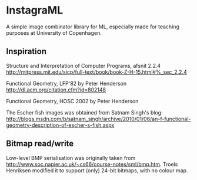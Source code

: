InstagraML
==========
A simple image combinator library for ML, especially made for teaching
purposes at University of Copenhagen.

Inspiration
-----------

Structure and Interpretation of Computer Programs, afsnit 2.2.4
http://mitpress.mit.edu/sicp/full-text/book/book-Z-H-15.html#%_sec_2.2.4

Functional Geometry, LFP'82 by Peter Henderson
http://dl.acm.org/citation.cfm?id=802148

Functional Geometry, HOSC 2002 by Peter Henderson

The Escher fish images was obtained from Satnam Singh's blog:
http://blogs.msdn.com/b/satnam_singh/archive/2010/01/06/an-f-functional-geometry-description-of-escher-s-fish.aspx


Bitmap read/write
-----------------
Low-level BMP serialisation was originally taken from
http://www.soc.napier.ac.uk/~cs66/course-notes/sml/bmp.htm.  Troels
Henriksen modified it to support (only) 24-bit bitmaps, with no
colour map.
